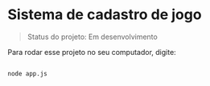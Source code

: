 <h1>Sistema de cadastro de jogo</h1>

> Status do projeto: Em desenvolvimento

Para rodar esse projeto no seu computador, digite:

```

node app.js

```
